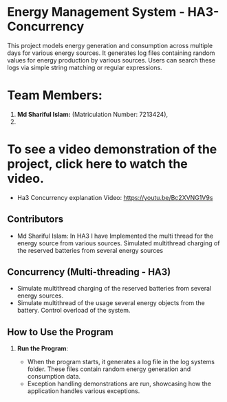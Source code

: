 # Energy Management System - HA3- Concurrency 

This project models energy generation and consumption across multiple days for various energy sources. It generates log files containing random values for energy production by various sources. Users can search these logs via simple string matching or regular expressions.


# Team Members:

1. **Md Shariful Islam:** (Matriculation Number: 7213424),
2. 

# To see a video demonstration of the project, click here to watch the video.

-  Ha3 Concurrency explanation  Video: https://youtu.be/Bc2XVNG1V9s

## Contributors

- Md Shariful Islam: In HA3 I have Implemented the multi thread for the energy source from various sources. Simulated multithread charging of the reserved batteries from several energy sources


## Concurrency (Multi-threading - HA3)

- Simulate multithread charging of the reserved batteries from several energy sources.
- Simulate multithread of the usage several energy objects from the battery. Control overload of the system.

## How to Use the Program

1. **Run the Program**:

   - When the program starts, it generates a log file in the log systems folder. These files contain random energy generation and consumption data.
   - Exception handling demonstrations are run, showcasing how the application handles various exceptions.

